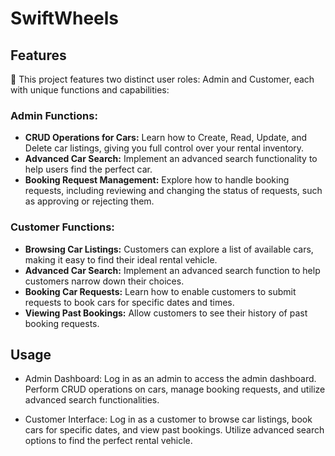 # SwiftWheels

## Features

🚗 This project features two distinct user roles: Admin and Customer, each with unique functions and capabilities:

### Admin Functions:

- **CRUD Operations for Cars:** Learn how to Create, Read, Update, and Delete car listings, giving you full control over your rental inventory.
- **Advanced Car Search:** Implement an advanced search functionality to help users find the perfect car.
- **Booking Request Management:** Explore how to handle booking requests, including reviewing and changing the status of requests, such as approving or rejecting them.

### Customer Functions:

- **Browsing Car Listings:** Customers can explore a list of available cars, making it easy to find their ideal rental vehicle.
- **Advanced Car Search:** Implement an advanced search function to help customers narrow down their choices.
- **Booking Car Requests:** Learn how to enable customers to submit requests to book cars for specific dates and times.
- **Viewing Past Bookings:** Allow customers to see their history of past booking requests.

## Usage

- Admin Dashboard:
Log in as an admin to access the admin dashboard.
Perform CRUD operations on cars, manage booking requests, and utilize advanced search functionalities.

- Customer Interface:
Log in as a customer to browse car listings, book cars for specific dates, and view past bookings.
Utilize advanced search options to find the perfect rental vehicle.



